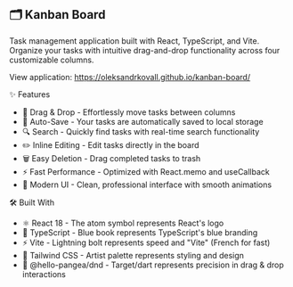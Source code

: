 ## 🗂️ Kanban Board
Task management application built with React, TypeScript, and Vite. Organize your tasks with intuitive drag-and-drop functionality across four customizable columns.

View application: https://oleksandrkovall.github.io/kanban-board/

✨ Features

- 🎯 Drag & Drop - Effortlessly move tasks between columns
- 💾 Auto-Save - Your tasks are automatically saved to local storage
- 🔍 Search - Quickly find tasks with real-time search functionality
- ✏️ Inline Editing - Edit tasks directly in the board
- 🗑️ Easy Deletion - Drag completed tasks to trash
- ⚡ Fast Performance - Optimized with React.memo and useCallback
- 🎨 Modern UI - Clean, professional interface with smooth animations

🛠️ Built With

- ⚛️ React 18 - The atom symbol represents React's logo
- 📘 TypeScript - Blue book represents TypeScript's blue branding
- ⚡ Vite - Lightning bolt represents speed and "Vite" (French for fast)
- 🎨 Tailwind CSS - Artist palette represents styling and design
- 🎯 @hello-pangea/dnd - Target/dart represents precision in drag & drop interactions
